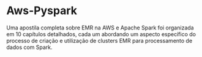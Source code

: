 # Aws-Pyspark
Uma apostila completa sobre EMR na AWS e Apache Spark foi organizada em 10 capítulos detalhados, cada um abordando um aspecto específico do processo de criação e utilização de clusters EMR para processamento de dados com Spark.
